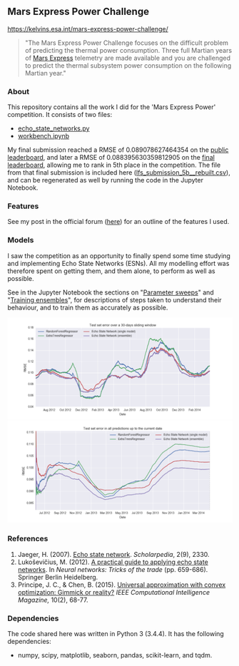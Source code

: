 ## Mars Express Power Challenge ##

https://kelvins.esa.int/mars-express-power-challenge/

> "The Mars Express Power Challenge focuses on the difficult problem of predicting the thermal power consumption. Three full Martian years of [Mars Express][Mars_Express] telemetry are made available and you are challenged to predict the thermal subsystem power consumption on the following Martian year."


### About ###

This repository contains all the work I did for the 'Mars Express Power' competition. It consists of two files:

 * [echo_state_networks.py](echo_state_networks.py)
 * [workbench.ipynb][nb]

My final submission reached a RMSE of 0.089078627464354 on the [public leaderboard][public leaderboard], and later a RMSE of 0.088395630359812905 on the [final leaderboard][final leaderboard], allowing me to rank in 5th place in the competition.
The file from that final submission is included here ([lfs_submission_5b__rebuilt.csv](lfs_submission_5b__rebuilt.csv)), and can be regenerated as well by running the code in the Jupyter Notebook.


### Features ###

See my post in the official forum ([here][end_post]) for an outline of the features I used.


### Models ###

I saw the competition as an opportunity to finally spend some time studying and implementing Echo State Networks (ESNs).
All my modelling effort was therefore spent on getting them, and them alone, to perform as well as possible.

See in the Jupyter Notebook the sections on "[Parameter sweeps][ns_params]" and "[Training ensembles][ns_ensem]", for descriptions of steps taken to understand their behaviour, and to train them as accurately as possible.

![Test set error over a 30-days sliding window](plots/error_over_time__testset__per_month.png)
![Test set error in all predictions up to the current date](plots/error_over_time__testset__so_far.png)

### References ###

1. Jaeger, H. (2007). [Echo state network][ESN_schol]. *Scholarpedia*, 2(9), 2330.
2. Lukoševičius, M. (2012). [A practical guide to applying echo state networks][ESN_guide]. In *Neural networks: Tricks of the trade* (pp. 659-686). Springer Berlin Heidelberg.
3. Principe, J. C., & Chen, B. (2015). [Universal approximation with convex optimization: Gimmick or reality?][CULM] *IEEE Computational Intelligence Magazine,* 10(2), 68-77.


### Dependencies ###

The code shared here was written in Python 3 (3.4.4). It has the following dependencies:
* numpy, scipy, matplotlib, seaborn, pandas, scikit-learn, and tqdm.



[Mars_Express]: https://en.wikipedia.org/wiki/Mars_Express
[public leaderboard]: https://kelvins.esa.int/mars-express-power-challenge/leaderboard/
[final leaderboard]: https://kelvins.esa.int/mars-express-power-challenge/results/

[end_post]: https://kelvins.esa.int/mars-express-power-challenge/discussion/110/#c115

[ESN_schol]: http://www.scholarpedia.org/article/Echo_state_network
[ESN_guide]: http://minds.jacobs-university.de/sites/default/files/uploads/papers/PracticalESN.pdf
[CULM]: http://dx.doi.org/10.1109/MCI.2015.2405352

[nb]: http://nbviewer.jupyter.org/github/lfsimoes/mars_express__esn/blob/master/workbench.ipynb
[ns_params]: http://nbviewer.jupyter.org/github/lfsimoes/mars_express__esn/blob/master/workbench.ipynb#Parameter-sweep
[ns_ensem]: http://nbviewer.jupyter.org/github/lfsimoes/mars_express__esn/blob/master/workbench.ipynb#Training-ensembles

